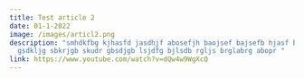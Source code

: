 ```yaml
---
title: Test article 2
date: 01-1-2022
image: /images/articl2.png
description: "smhdkfbg kjhasfd jasdhjf abosefjh baojsef bajsefb hjasf bjhdfb
  gsdkljg sbkrjgb skudr gbsdjgb lsjdfg bjlsdb rgljs brglabrg abopr "
link: https://www.youtube.com/watch?v=dQw4w9WgXcQ
---
```

